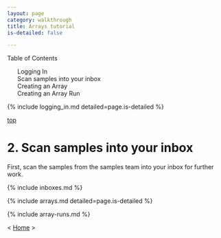 ```yaml
---
layout: page
category: walkthrough
title: Arrays tutorial
is-detailed: false

---
```


<div id="toc">
Table of Contents
<ol>
   <li><a href="#logging_in">Logging In</a></li>
   <li><a href="#scan">Scan samples into your inbox</a></li>
   <li><a href="#arrays">Creating an Array</a></li>
   <li><a href="#array-runs">Creating an Array Run</a></li>
</ol>
</div>

{% include logging_in.md detailed=page.is-detailed %}

<a name="scan" href="#" id="toplink">top</a>

# 2. Scan samples into your inbox

First, scan the samples from the samples team into your inbox for further
work.

{% include inboxes.md %}

{% include arrays.md detailed=page.is-detailed %}

{% include array-runs.md %}

< <a href="plain-index">Home</a> >
